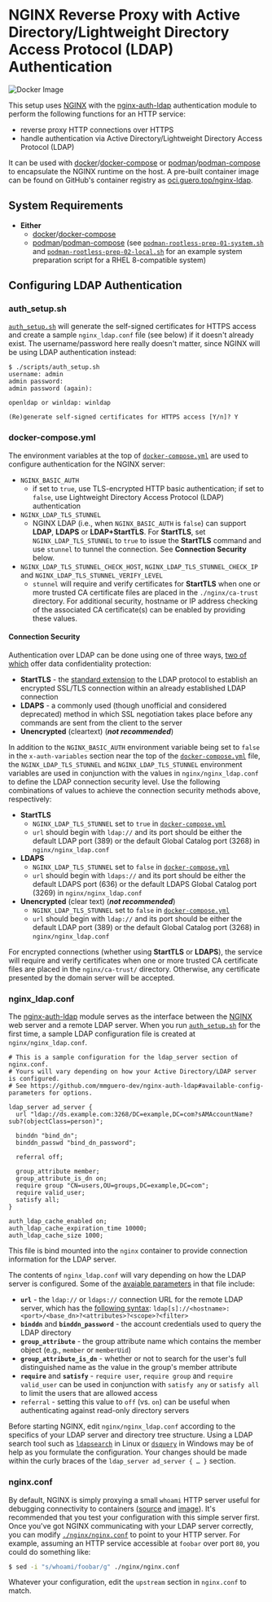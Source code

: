 # NGINX Reverse Proxy with Active Directory/Lightweight Directory Access Protocol (LDAP) Authentication

![Docker Image](https://github.com/mmguero/nginx-ldap/workflows/nginx-ldap-build-push-ghcr/badge.svg)

This setup uses [NGINX](https://www.nginx.com/) with the [nginx-auth-ldap](https://github.com/mmguero-dev/nginx-auth-ldap) authentication module to perform the following functions for an HTTP service:

* reverse proxy HTTP connections over HTTPS
* handle authentication via Active Directory/Lightweight Directory Access Protocol (LDAP)

It can be used with [docker](https://docs.docker.com/get-docker/)/[docker-compose](https://docs.docker.com/compose/install/) or [podman](https://podman.io/)/[podman-compose](https://github.com/containers/podman-compose) to encapsulate the NGINX runtime on the host. A pre-built container image can be found on GitHub's container registry as [oci.guero.top/nginx-ldap](https://github.com/mmguero/nginx-ldap/pkgs/container/nginx-ldap).

## System Requirements

* **Either**
    * [docker](https://docs.docker.com/get-docker/)/[docker-compose](https://docs.docker.com/compose/install/)
    * [podman](https://podman.io/getting-started/installation)/[podman-compose](https://raw.githubusercontent.com/containers/podman-compose/devel/podman_compose.py) (see [`podman-rootless-prep-01-system.sh`](scripts/podman-rootless-prep-01-system.sh) and [`podman-rootless-prep-02-local.sh`](scripts/podman-rootless-prep-02-local.sh) for an example system preparation script for a RHEL 8-compatible system)

## Configuring LDAP Authentication

### auth_setup.sh

 [`auth_setup.sh`](scripts/auth_setup.sh) will generate the self-signed certificates for HTTPS access and create a sample `nginx_ldap.conf` file (see below) if it doesn't already exist. The username/password here really doesn't matter, since NGINX will be using LDAP authentication instead:

```
$ ./scripts/auth_setup.sh 
username: admin
admin password: 
admin password (again): 

openldap or winldap: winldap

(Re)generate self-signed certificates for HTTPS access [Y/n]? Y
```

### docker-compose.yml

The environment variables at the top of [`docker-compose.yml`](./docker-compose.yml) are used to configure authentication for the NGINX server:

* `NGINX_BASIC_AUTH`
    * if set to `true`, use TLS-encrypted HTTP basic authentication; if set to `false`, use Lightweight Directory Access Protocol (LDAP) authentication
* `NGINX_LDAP_TLS_STUNNEL`
    * NGINX LDAP (i.e., when `NGINX_BASIC_AUTH` is `false`) can support **LDAP**, **LDAPS** or **LDAP+StartTLS**. For **StartTLS**, set `NGINX_LDAP_TLS_STUNNEL` to `true` to issue the **StartTLS** command and use `stunnel` to tunnel the connection. See **Connection Security** below.
* `NGINX_LDAP_TLS_STUNNEL_CHECK_HOST`, `NGINX_LDAP_TLS_STUNNEL_CHECK_IP` and `NGINX_LDAP_TLS_STUNNEL_VERIFY_LEVEL`
    * `stunnel` will require and verify certificates for **StartTLS** when one or more trusted CA certificate files are placed in the `./nginx/ca-trust` directory. For additional security, hostname or IP address checking of the associated CA certificate(s) can be enabled by providing these values.

#### Connection Security

Authentication over LDAP can be done using one of three ways, [two of which](https://docs.microsoft.com/en-us/openspecs/windows_protocols/ms-adts/8e73932f-70cf-46d6-88b1-8d9f86235e81) offer data confidentiality protection: 

* **StartTLS** - the [standard extension](https://tools.ietf.org/html/rfc2830) to the LDAP protocol to establish an encrypted SSL/TLS connection within an already established LDAP connection
* **LDAPS** - a commonly used (though unofficial and considered deprecated) method in which SSL negotiation takes place before any commands are sent from the client to the server
* **Unencrypted** (cleartext) (***not recommended***)

In addition to the `NGINX_BASIC_AUTH` environment variable being set to `false` in the `x-auth-variables` section near the top of the [`docker-compose.yml`](#DockerComposeYml) file, the `NGINX_LDAP_TLS_STUNNEL` and `NGINX_LDAP_TLS_STUNNEL` environment variables are used in conjunction with the values in `nginx/nginx_ldap.conf` to define the LDAP connection security level. Use the following combinations of values to achieve the connection security methods above, respectively:

* **StartTLS**
    - `NGINX_LDAP_TLS_STUNNEL` set to `true` in [`docker-compose.yml`](#DockerComposeYml)
    - `url` should begin with `ldap://` and its port should be either the default LDAP port (389) or the default Global Catalog port (3268) in `nginx/nginx_ldap.conf` 
* **LDAPS**
    - `NGINX_LDAP_TLS_STUNNEL` set to `false` in [`docker-compose.yml`](#DockerComposeYml)
    - `url` should begin with `ldaps://` and its port should be either the default LDAPS port (636) or the default LDAPS Global Catalog port (3269) in `nginx/nginx_ldap.conf` 
* **Unencrypted** (clear text) (***not recommended***)
    - `NGINX_LDAP_TLS_STUNNEL` set to `false` in [`docker-compose.yml`](#DockerComposeYml)
    - `url` should begin with `ldap://` and its port should be either the default LDAP port (389) or the default Global Catalog port (3268) in `nginx/nginx_ldap.conf` 

For encrypted connections (whether using **StartTLS** or **LDAPS**), the service will require and verify certificates when one or more trusted CA certificate files are placed in the `nginx/ca-trust/` directory. Otherwise, any certificate presented by the domain server will be accepted.

### nginx_ldap.conf

The [nginx-auth-ldap](https://github.com/mmguero-dev/nginx-auth-ldap) module serves as the interface between the [NGINX](https://nginx.org/) web server and a remote LDAP server. When you run [`auth_setup.sh`](scripts/auth_setup.sh) for the first time, a sample LDAP configuration file is created at `nginx/nginx_ldap.conf`. 

```
# This is a sample configuration for the ldap_server section of nginx.conf.
# Yours will vary depending on how your Active Directory/LDAP server is configured.
# See https://github.com/mmguero-dev/nginx-auth-ldap#available-config-parameters for options.

ldap_server ad_server {
  url "ldap://ds.example.com:3268/DC=example,DC=com?sAMAccountName?sub?(objectClass=person)";

  binddn "bind_dn";
  binddn_passwd "bind_dn_password";

  referral off;

  group_attribute member;
  group_attribute_is_dn on;
  require group "CN=users,OU=groups,DC=example,DC=com";
  require valid_user;
  satisfy all;
}

auth_ldap_cache_enabled on;
auth_ldap_cache_expiration_time 10000;
auth_ldap_cache_size 1000;
```

This file is bind mounted into the `nginx` container to provide connection information for the LDAP server.

The contents of `nginx_ldap.conf` will vary depending on how the LDAP server is configured. Some of the [avaiable parameters](https://github.com/mmguero-dev/nginx-auth-ldap#available-config-parameters) in that file include:

* **`url`** - the `ldap://` or `ldaps://` connection URL for the remote LDAP server, which has the [following syntax](https://www.ietf.org/rfc/rfc2255.txt): `ldap[s]://<hostname>:<port>/<base_dn>?<attributes>?<scope>?<filter>`
* **`binddn`** and **`binddn_password`** - the account credentials used to query the LDAP directory
* **`group_attribute`** - the group attribute name which contains the member object (e.g., `member` or `memberUid`)
* **`group_attribute_is_dn`** - whether or not to search for the user's full distinguished name as the value in the group's member attribute
* **`require`** and **`satisfy`** - `require user`, `require group` and `require valid_user` can be used in conjunction with `satisfy any` or `satisfy all` to limit the users that are allowed access
* `referral` - setting this value to `off` (vs. `on`) can be useful when authenticating against read-only directory servers

Before starting NGINX, edit `nginx/nginx_ldap.conf` according to the specifics of your LDAP server and directory tree structure. Using a LDAP search tool such as [`ldapsearch`](https://www.openldap.org/software/man.cgi?query=ldapsearch) in Linux or [`dsquery`](https://social.technet.microsoft.com/wiki/contents/articles/2195.active-directory-dsquery-commands.aspx) in Windows may be of help as you formulate the configuration. Your changes should be made within the curly braces of the `ldap_server ad_server { … }` section.

### nginx.conf

By default, NGINX is simply proxying a small `whoami` HTTP server useful for debugging connectivity to containers ([source](https://github.com/traefik/whoami) and [image](https://hub.docker.com/r/containous/whoami)). It's recommended that you test your configuration with this simple server first. Once you've got NGINX communicating with your LDAP server correctly, you can modify [`./nginx/nginx.conf`](./nginx/nginx.conf) to point to your HTTP server. For example, assuming an HTTP service accessible at `foobar` over port `80`, you could do something like:

```bash
$ sed -i "s/whoami/foobar/g" ./nginx/nginx.conf
```

Whatever your configuration, edit the `upstream` section in `nginx.conf` to match.
